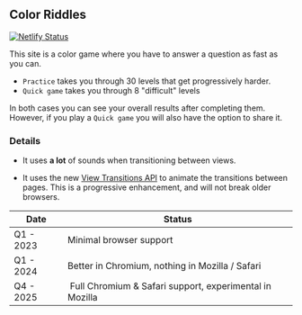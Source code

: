## Color Riddles

[![Netlify Status](https://api.netlify.com/api/v1/badges/cc45a634-9dd0-4070-8dbb-8ab6f471fbb5/deploy-status)](https://app.netlify.com/sites/color-riddles/deploys)

This site is a color game where you have to answer a question as fast as you can.

- `Practice` takes you through 30 levels that get progressively harder.
- `Quick game` takes you through 8 "difficult" levels

In both cases you can see your overall results after completing them. 
However, if you play a `Quick game` you will also have the option to share it.

### Details

- It uses **a lot** of sounds when transitioning between views.


- It uses the new [View Transitions API](https://developer.chrome.com/docs/web-platform/view-transitions/) to animate the transitions between pages. This is a progressive enhancement, and will not break older browsers.

| Date       | Status                                                  |
|------------|---------------------------------------------------------|
| Q1 - 2023  | Minimal browser support                                 |
| Q1 - 2024  | Better in Chromium, nothing in Mozilla / Safari         |
| Q4 - 2025  | Full Chromium & Safari support, experimental in Mozilla |
